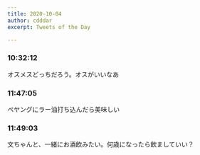 ```yaml
---
title: 2020-10-04
author: cdddar
excerpt: Tweets of the Day

---
```


### 10:32:12

オスメスどっちだろう。オスがいいなあ

### 11:47:05

ペヤングにラー油打ち込んだら美味しい

### 11:49:03

文ちゃんと、一緒にお酒飲みたい。何歳になったら飲ましていい？
